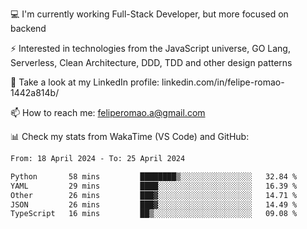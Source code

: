 💻 I'm currently working Full-Stack Developer, but more focused on backend

⚡ Interested in technologies from the JavaScript universe, GO Lang, Serverless, Clean Architecture, DDD, TDD and other design patterns

👥 Take a look at my LinkedIn profile: linkedin.com/in/felipe-romao-1442a814b/

📫 How to reach me: feliperomao.a@gmail.com

📊 Check my stats from WakaTime (VS Code) and GitHub:

<!--START_SECTION:waka-->

```txt
From: 18 April 2024 - To: 25 April 2024

Python       58 mins         ████████▒░░░░░░░░░░░░░░░░   32.84 %
YAML         29 mins         ████░░░░░░░░░░░░░░░░░░░░░   16.39 %
Other        26 mins         ███▓░░░░░░░░░░░░░░░░░░░░░   14.71 %
JSON         26 mins         ███▓░░░░░░░░░░░░░░░░░░░░░   14.49 %
TypeScript   16 mins         ██▒░░░░░░░░░░░░░░░░░░░░░░   09.08 %
```

<!--END_SECTION:waka-->
